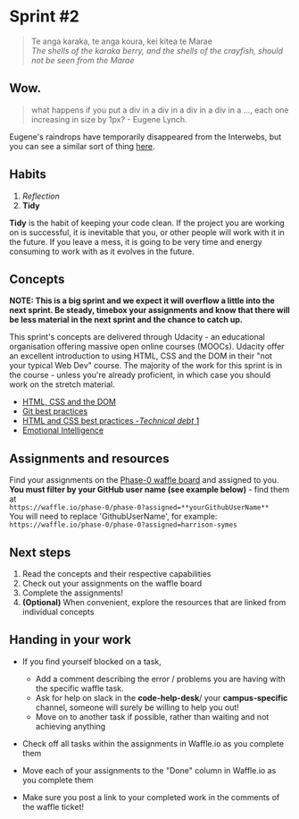 # Sprint #2

> Te anga karaka, te anga koura, kei kitea te Marae<br>
> *The shells of the karaka berry, and the shells of the crayfish, should not be seen from the Marae* <br>  


## Wow.

>what happens if you put a div in a div in a div in a div in a ..., each one increasing in size by 1px? - Eugene Lynch.

Eugene's raindrops have temporarily disappeared from the Interwebs, but you can see a similar sort of thing [here](https://eda-demos.herokuapp.com/raindrops).


## Habits

<!-- learn > develop > practice -->
1. *Reflection*  
2. **Tidy**      

**Tidy** is the habit of keeping your code clean. If the project you are working on is successful, it is inevitable that you, or other people will work with it in the future. If you leave a mess, it is going to be very time and energy consuming to work with as it evolves in the future.


## Concepts

**NOTE: This is a big sprint and we expect it will overflow a little into the next sprint. Be steady, timebox your assignments and know that there will be less material in the next sprint and the chance to catch up.**

This sprint's concepts are delivered through Udacity - an educational organisation offering massive open online courses (MOOCs).
Udacity offer an excellent introduction to using HTML, CSS and the DOM in their "not your typical Web Dev" course. The majority of the work for this sprint is in the course - unless you're already proficient, in which case you should work on the stretch material.

* [HTML, CSS and the DOM](https://github.com/dev-academy-programme/curriculum/tree/master/concepts/html-css-dom-udacity)
* [Git best practices](https://github.com/dev-academy-programme/curriculum/tree/master/concepts/git-best-practice)
* [HTML and CSS best practices -*Technical debt* 1](https://github.com/dev-academy-programme/curriculum/tree/master/concepts/technical-debt-1)
* [Emotional Intelligence](https://github.com/dev-academy-programme/curriculum/tree/master/concepts/nt-emotional-intelligence)


## Assignments and resources

Find your assignments on the [Phase-0 waffle board](https://waffle.io/phase-0/phase-0) and assigned to you. **You must filter by your GitHub user name (see example below)** - find them at<br> `https://waffle.io/phase-0/phase-0?assigned=**yourGithubUserName**`
<br>
You will need to replace 'GithubUserName', for example:<br> `https://waffle.io/phase-0/phase-0?assigned=harrison-symes`


## Next steps

1. Read the concepts and their respective capabilities
2. Check out your assignments on the waffle board
3. Complete the assignments!
4. **(Optional)** When convenient, explore the resources that are linked from individual concepts


## Handing in your work

- If you find yourself blocked on a task,
  - Add a comment describing the error / problems you are having with the specific waffle task.
  - Ask for help on slack in the **code-help-desk**/ your **campus-specific** channel, someone will surely be willing to help you out!
  - Move on to another task if possible, rather than waiting and not achieving anything


- Check off all tasks within the assignments in Waffle.io as you complete them
- Move each of your assignments to the "Done" column in Waffle.io as you complete them
- Make sure you post a link to your completed work in the comments of the waffle ticket!
